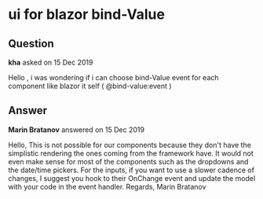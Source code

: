 # ui for blazor bind-Value

## Question

**kha** asked on 15 Dec 2019

Hello , i was wondering if i can choose bind-Value event for each component like blazor it self ( @bind-value:event )

## Answer

**Marin Bratanov** answered on 15 Dec 2019

Hello, This is not possible for our components because they don't have the simplistic rendering the ones coming from the framework have. It would not even make sense for most of the components such as the dropdowns and the date/time pickers. For the inputs, if you want to use a slower cadence of changes, I suggest you hook to their OnChange event and update the model with your code in the event handler. Regards, Marin Bratanov
